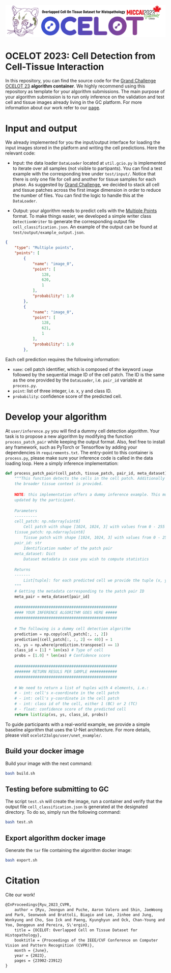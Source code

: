 ![OCELOT LOGO](logo/ocelot_banner.png)

# OCELOT 2023: Cell Detection from Cell-Tissue Interaction
 
In this repository, you can find the source code for the [Grand Challenge OCELOT 23](https://ocelot2023.grand-challenge.org/) **algorithm container**. We highly recommend using this repository as template for your algorithm submissions. The main purpose of your algorithm submission is to run only inference on the validation and test cell and tissue images already living in the GC platform. For more information about our work refer to our [page](https://lunit-io.github.io/research/publications/ocelot/).

# Input and output
 
We already implemented for you the input/output interface for loading the input images stored in the platform and writing the cell predictions. Here the relevant code:
* Input: the data loader `DataLoader` located at `util.gcio.py` is implemented to iterate over all samples (not visible to partipants). You can find a test example with the corresponding tree under `test/input/`. Notice that there is only one file for cell and another for tissue samples for each phase. As suggested by [Grand Challenge](https://grand-challenge.org/documentation/create-your-own-challenge/), we decided to stack all cell and tissue patches across the first image dimension in order to reduce the number of files. You can find the logic to handle this at the `DataLoader`.

* Output: your algorithm needs to predict cells with the [Multiple Points](https://comic.github.io/grand-challenge.org/components.html#grandchallenge.components.models.InterfaceKind.interface_type_json) format. To make things easier, we developed a simple writer class `DetectionWriter` to generate the corresponding output file `cell_classification.json`. An example of the output can be found at `test/output/example_output.json`.

```json
{
    "type": "Multiple points",
    "points": [
        {
            "name": "image_0",
            "point": [
                128,
                620,
                1
            ],
            "probability": 1.0
        },
        {
            "name": "image_0",
            "point": [
                128,
                621,
                1
            ],
            "probability": 1.0
        },
```
Each cell prediction requires the following information:

* `name`: cell patch identifier, which is composed of the keyword `image` followed by the sequential image ID of the cell patch. The ID is the same as the one provided by the `DataLoader`, i.e. `pair_id` variable at `process.py`.
* `point`: list of three integer, i.e. x, y and class ID.
* `probability`: confidence score of the predicted cell.

# Develop your algorithm

At `user/inference.py` you will find a dummy cell detection algorithm. Your task is to propose a new algorithm by modifying the function `process_patch_pair` while keeping the output format. Also, feel free to install any framework, such as PyTorch or Tensorflow by adding your dependencies in `requirements.txt`. The entry-point to this container is `process.py`, please make sure your inference code is called in the data loading loop. Here a simply inference implementation:

```python
def process_patch_pair(cell_patch, tissue_patch, pair_id, meta_dataset):
    """This function detects the cells in the cell patch. Additionally
    the broader tissue context is provided. 

    NOTE: this implementation offers a dummy inference example. This must be
    updated by the participant.

    Parameters
    ----------
    cell_patch: np.ndarray[uint8]
        Cell patch with shape [1024, 1024, 3] with values from 0 - 255
    tissue_patch: np.ndarray[uint8] 
        Tissue patch with shape [1024, 1024, 3] with values from 0 - 255
    pair_id: str
        Identification number of the patch pair
    meta_dataset: Dict
        Dataset metadata in case you wish to compute statistics

    Returns
    -------
        List[tuple]: for each predicted cell we provide the tuple (x, y, cls, score)
    """
    # Getting the metadata corresponding to the patch pair ID
    meta_pair = meta_dataset[pair_id]

    #############################################
    #### YOUR INFERENCE ALGORITHM GOES HERE #####
    #############################################

    # The following is a dummy cell detection algorithm
    prediction = np.copy(cell_patch[:, :, 2])
    prediction[(cell_patch[:, :, 2] <= 40)] = 1
    xs, ys = np.where(prediction.transpose() == 1)
    class_id = [1] * len(xs) # Type of cell
    probs = [1.0] * len(xs) # Confidence score

    #############################################
    ####### RETURN RESULS PER SAMPLE ############
    #############################################

    # We need to return a list of tuples with 4 elements, i.e.:
    # - int: cell's x-coordinate in the cell patch
    # - int: cell's y-coordinate in the cell patch
    # - int: class id of the cell, either 1 (BC) or 2 (TC)
    # - float: confidence score of the predicted cell
    return list(zip(xs, ys, class_id, probs))

```

To guide participants with a real-world example, we provide a simple baseline algorithm that uses the U-Net architecture. For more details, please visit `ocelot23algo/user/unet_example/`.


## Build your docker image

Build your image with the next command:

```bash
bash build.sh
```

## Testing before submitting to GC

The script `test.sh` will create the image, run a container and verify that the output file `cell_classification.json` is generated at the designated directory. To do so, simply run the following command:

```bash
bash test.sh
```

## Export algorithm docker image

Generate the `tar` file containing the algorithm docker image:

```bash
bash export.sh
```

# Citation

Cite our work!
```
@InProceedings{Ryu_2023_CVPR,
    author = {Ryu, Jeongun and Puche, Aaron Valero and Shin, JaeWoong and Park, Seonwook and Brattoli, Biagio and Lee, Jinhee and Jung, Wonkyung and Cho, Soo Ick and Paeng, Kyunghyun and Ock, Chan-Young and Yoo, Donggeun and Pereira, S\'ergio},
    title = {OCELOT: Overlapped Cell on Tissue Dataset for Histopathology},
    booktitle = {Proceedings of the IEEE/CVF Conference on Computer Vision and Pattern Recognition (CVPR)},
    month = {June},
    year = {2023},
    pages = {23902-23912}
}
```